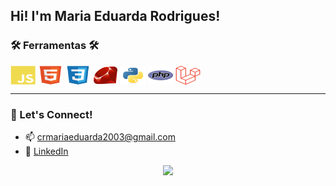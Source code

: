 <div>
  <h2>Hi! I'm Maria Eduarda Rodrigues!</h2>
</div>


###  🛠 Ferramentas 🛠

<div>
  <img align="center" alt="mad-js" height="30" width="40" src="https://raw.githubusercontent.com/devicons/devicon/master/icons/javascript/javascript-plain.svg">
  <img align="center" alt="mad-html" height="30" width="40" src="https://raw.githubusercontent.com/devicons/devicon/master/icons/html5/html5-original.svg">
  <img align="center" alt="mad-css" height="30" width="40" src="https://raw.githubusercontent.com/devicons/devicon/master/icons/css3/css3-original.svg">
  <img align="center" alt="mad-ruby" height="30" width="40" src="https://raw.githubusercontent.com/devicons/devicon/master/icons/ruby/ruby-original.svg">
  <img align="center" alt="mad-python" height="30" width="40" src="https://raw.githubusercontent.com/devicons/devicon/master/icons/python/python-original.svg">
  <img align="center" alt="mad-php" height="30" width="40" src="https://raw.githubusercontent.com/devicons/devicon/master/icons/php/php-original.svg">
  <img align="center" alt="mad-php" height="30" width="40" src="https://raw.githubusercontent.com/devicons/devicon/master/icons/laravel/laravel-original.svg">
</div>

---

### 🚀 Let's Connect!
- 📫 [crmariaeduarda2003@gmail.com](mailto:crmariaeduarda2003@gmail.com)
- 🔗 [LinkedIn](https://www.linkedin.com/in/maducr/)

<p align="center">
  <img max-width="55%" height="100em" src="https://github-readme-stats.vercel.app/api/top-langs/?username=maducr&layout=compact&langs_count=7&theme=dracula"/>
</p>
